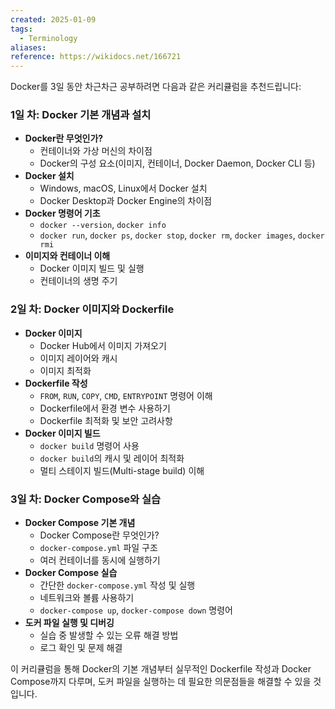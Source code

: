 ```yaml
---
created: 2025-01-09
tags:
  - Terminology
aliases: 
reference: https://wikidocs.net/166721
---
```

Docker를 3일 동안 차근차근 공부하려면 다음과 같은 커리큘럼을 추천드립니다:

### 1일 차: Docker 기본 개념과 설치

- **Docker란 무엇인가?**
    - 컨테이너와 가상 머신의 차이점
    - Docker의 구성 요소(이미지, 컨테이너, Docker Daemon, Docker CLI 등)
- **Docker 설치**
    - Windows, macOS, Linux에서 Docker 설치
    - Docker Desktop과 Docker Engine의 차이점
- **Docker 명령어 기초**
    - `docker --version`, `docker info`
    - `docker run`, `docker ps`, `docker stop`, `docker rm`, `docker images`, `docker rmi`
- **이미지와 컨테이너 이해**
    - Docker 이미지 빌드 및 실행
    - 컨테이너의 생명 주기

### 2일 차: Docker 이미지와 Dockerfile

- **Docker 이미지**
    - Docker Hub에서 이미지 가져오기
    - 이미지 레이어와 캐시
    - 이미지 최적화
- **Dockerfile 작성**
    - `FROM`, `RUN`, `COPY`, `CMD`, `ENTRYPOINT` 명령어 이해
    - Dockerfile에서 환경 변수 사용하기
    - Dockerfile 최적화 및 보안 고려사항
- **Docker 이미지 빌드**
    - `docker build` 명령어 사용
    - `docker build`의 캐시 및 레이어 최적화
    - 멀티 스테이지 빌드(Multi-stage build) 이해

### 3일 차: Docker Compose와 실습

- **Docker Compose 기본 개념**
    - Docker Compose란 무엇인가?
    - `docker-compose.yml` 파일 구조
    - 여러 컨테이너를 동시에 실행하기
- **Docker Compose 실습**
    - 간단한 `docker-compose.yml` 작성 및 실행
    - 네트워크와 볼륨 사용하기
    - `docker-compose up`, `docker-compose down` 명령어
- **도커 파일 실행 및 디버깅**
    - 실습 중 발생할 수 있는 오류 해결 방법
    - 로그 확인 및 문제 해결

이 커리큘럼을 통해 Docker의 기본 개념부터 실무적인 Dockerfile 작성과 Docker Compose까지 다루며, 도커 파일을 실행하는 데 필요한 의문점들을 해결할 수 있을 것입니다.